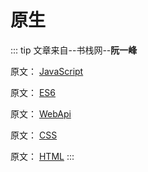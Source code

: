 # 原生

::: tip
文章来自--书栈网--**阮一峰**

原文： [JavaScript](https://www.bookstack.cn/read/javascript-tutorial/README.md)

原文： [ES6](https://www.bookstack.cn/books/es6-3rd)

原文： [WebApi](https://www.bookstack.cn/books/webapi-tutorial)

原文： [CSS](https://github.com/wangdoc/css-tutorial)

原文： [HTML](https://www.bookstack.cn/books/html-tutorial)
:::
